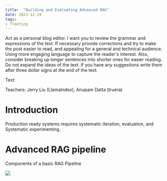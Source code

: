 ```yaml
---
title:  "Building and Evaluating Advanced RAG"
date: 2023-12-19
tags: 
- fleeting 
---
```


Act as a personal blog editor. I want you to review the grammar and expressions of the text. If necessary provide corrections and try to make the post easier to read, and appealing for a general and technical audience. Using more engaging language to capture the reader's interest. Also, consider breaking up longer sentences into shorter ones for easier reading. Do not expand the ideas of the text. If you have any suggestions write them after three dollar signs at the end of the text.

Text:

Teachers: Jerry Liu (LlamaIndex), Anupam Datta (truera)

# Introduction

Production ready systems requires systematic iteration, evaluation, and Systematic experimenting.

# Advanced RAG pipeline

Components of a basic RAG Pipeline

![](literature-notes/Courses/attachments/Screenshot%202023-12-19%20at%2015.30.01.png)

